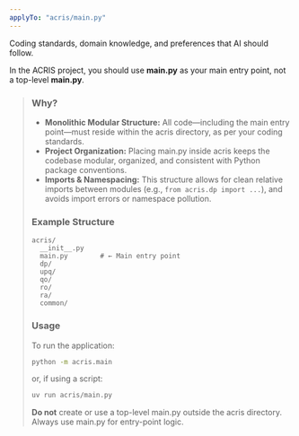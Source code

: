 ```yaml
---
applyTo: "acris/main.py"
---
```


Coding standards, domain knowledge, and preferences that AI should follow.

In the ACRIS project, you should use **main.py** as your main entry point, not a top-level **main.py**.

> ### Why?
>
> - **Monolithic Modular Structure:** All code—including the main entry point—must reside within the acris directory, as per your coding standards.
> - **Project Organization:** Placing main.py inside acris keeps the codebase modular, organized, and consistent with Python package conventions.
> - **Imports & Namespacing:** This structure allows for clean relative imports between modules (e.g., `from acris.dp import ...`), and avoids import errors or namespace pollution.
>
> ### Example Structure
>
> ```
> acris/
>   __init__.py
>   main.py        # ← Main entry point
>   dp/
>   upq/
>   qo/
>   ro/
>   ra/
>   common/
> ```
>
> ### Usage
>
> To run the application:
>
> ```sh
> python -m acris.main
> ```
>
> or, if using a script:
>
> ```sh
> uv run acris/main.py
> ```
>
> **Do not** create or use a top-level main.py outside the acris directory. Always use main.py for entry-point logic.
